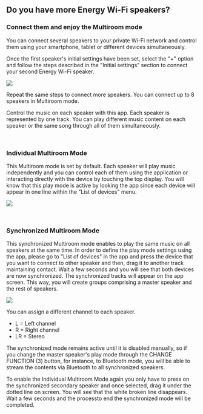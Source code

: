 ## Do you have more Energy Wi-Fi speakers? 
### Connect them and enjoy the Multiroom mode

You can connect several speakers to your private Wi-Fi network and control them using your smartphone, tablet or different devices simultaneously. 

Once the first speaker's initial settings have been set, select the "+" option and follow the steps described in the "Initial settings" section to connect your second Energy Wi-Fi speaker.

![](http://static.energysistem.com/images/manuals/42677/56e83f46d2bdb.jpg)

Repeat the same steps to connect more speakers. You can connect up to 8 speakers in Multiroom mode.

Control the music on each speaker with this app. Each speaker is represented by one track. You can play different music content on each speaker or the same song through all of them simultaneously.

<br/>

### Individual Multiroom Mode

This Multiroom mode is set by default. Each speaker will play music independently and you can control each of them using the application or interacting directly with the device by touching the top display. You will know that this play mode is active by looking the app since each device will appear in one line within the "List of devices" menu.

![](http://static.energysistem.com/images/manuals/42677/56e8403b2cade.jpg)

<br/>

### Synchronized Multiroom Mode

This synchronized Multiroom mode enables to play the same music on all speakers at the same time. In order to define the play mode settings using the app, please go to "List of devices" in the app and press the device that you want to connect to other speaker and then, drag it to another track maintaining contact. Wait a few seconds and you will see that both devices are now synchronized. The synchronized tracks will appear on the app screen. This way, you will create groups comprising a master speaker and the rest of speakers. 

![](http://static.energysistem.com/images/manuals/42677/56e84120006a8.jpg)

You can assign a different channel to each speaker.

* L = Left channel
* R = Right channel
* LR = Stereo

The synchronized mode remains active until it is disabled manually, so if you change the master speaker's play mode through the CHANGE FUNCTION (3) button, for instance, to Bluetooth mode, you will be able to stream the contents via Bluetooth to all synchronized speakers. 

To enable the Individual Multiroom Mode again you only have to press on the synchronized secondary speaker and once selected, drag it under the dotted line on screen. You will see that the white broken line disappears. Wait a few seconds and the processto end the synchronized mode will be completed.

